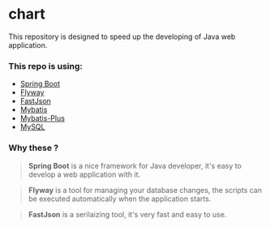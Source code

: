 # chart
This repository is designed to speed up the developing of Java web application. 

### This repo is using:
- [Spring Boot](https://github.com/spring-projects/spring-boot)
- [Flyway](https://github.com/flyway/flyway)
- [FastJson](https://github.com/alibaba/fastjson)
- [Mybatis](https://github.com/mybatis/mybatis-3)
- [Mybatis-Plus](https://github.com/baomidou/mybatis-plus)
- [MySQL](https://www.mysql.com/)

### Why these ?
>**Spring Boot** is a nice framework for Java developer, it's easy to develop a web application with it.

>**Flyway** is a tool for managing your database changes, the scripts can be executed automatically when the application starts.

>**FastJson** is a serilaizing tool, it's very fast and easy to use.

